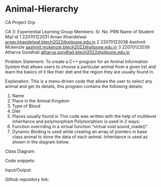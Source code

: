 # Animal-Hierarchy
CA Project Grp

CA 3: Experiential Learning 
Group Members:
Sr. No.	PRN	Name of Student	Mail id
1	22070122031	Arnav Khandelwal	arnav.khandelwal.btech2022@sitpune.edu.in
2	22070122036	Aashmit Mckenzie	aashmit.mckenzie.btech2022@sitpune.edu.in
3	22070122038	Atharva Gondhali	atharva.gondhali.btech2022@sitpune.edu.in

Problem Statement:
To create a C++ program for an Animal Information System that allows users to choose a particular animal from a given list and learn the basics of it like their diet and the region they are usually found in.

Explanation: 
This is a menu-driven code that allows the user to select any animal and get its details, this program contains the following details:
1.	Name
2.	Place in the Animal Kingdom
3.	Type of Blood
4.	Diet
5.	Places usually found in
This code was written with the help of multilevel inheritance and polymorphism 
Polymorphism is used in 2 ways:
1.	Function overriding in a virtual function “virtual void sound_made()”.
2.	Dynamic Binding is used while creating an array of pointers in base class animal to store the data of each animal.
Inheritance is used as shown in the diagram below.

Class Diagram:
 
Code snippets:
 
 
 




Input/Output:
 

Github repository link:


